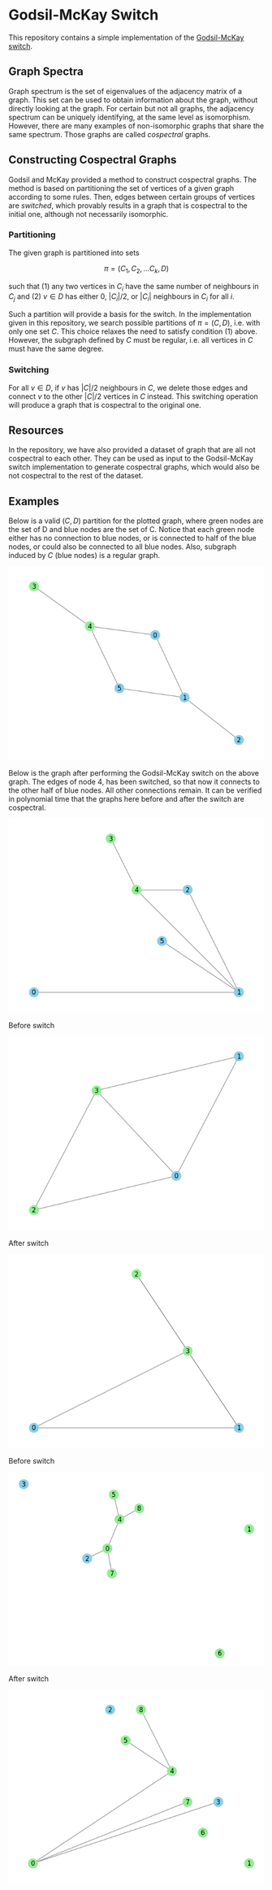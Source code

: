 # Godsil-McKay Switch

This repository contains a simple implementation of the [Godsil-McKay switch](https://link.springer.com/article/10.1007/BF02189621).

## Graph Spectra

Graph spectrum is the set of eigenvalues of the adjacency matrix of a graph. This set can be
used to obtain information about the graph, without directly looking at the graph. For certain
but not all graphs, the adjacency spectrum can be uniquely identifying, at the same level as
isomorphism. However, there are many examples of non-isomorphic graphs that share the same
spectrum. Those graphs are called *cospectral* graphs.

## Constructing Cospectral Graphs

Godsil and McKay provided a method to construct cospectral graphs. The method is based on
partitioning the set of vertices of a given graph according to some rules. Then, edges
between certain groups of vertices are *switched*, which provably results in a graph
that is cospectral to the initial one, although not necessarily isomorphic.

### Partitioning

The given graph is partitioned into sets 

$$π=(C_1, C_2, \ldots C_k, D)$$ 

such that (1) any two vertices in $C_i$ have the same number of neighbours in $C_j$ 
and (2) $v \in D$ has either 0, $|C_i|/2$, or $|C_i|$ neighbours in $C_i$ for all $i$.

Such a partition will provide a basis for the switch. In the implementation given in this
repository, we search possible partitions of $π=(C, D)$, i.e. with only one set $C$.
This choice relaxes the need to satisfy condition (1) above. However, the subgraph defined
by $C$ must be regular, i.e. all vertices in $C$ must have the same degree.

### Switching

For all $v \in D$, if $v$ has $|C|/2$ neighbours in $C$, we delete those edges and connect $v$
to the other $|C|/2$ vertices in $C$ instead. This switching operation will produce a graph
that is cospectral to the original one.

## Resources

In the repository, we have also provided a dataset of graph that are all not cospectral to each other.
They can be used as input to the Godsil-McKay switch implementation to generate cospectral graphs, which
would also be not cospectral to the rest of the dataset.

## Examples

Below is a valid $(C, D)$ partition for the plotted graph, where green nodes are the set of D
and blue nodes are the set of C. Notice that each green node either has no connection to blue nodes,
or is connected to half of the blue nodes, or could also be connected to all blue nodes. Also, subgraph
induced by $C$ (blue nodes) is a regular graph.

![partition1](images/partition1.png)

Below is the graph after performing the Godsil-McKay switch on the above graph. The edges of node 4,
has been switched, so that now it connects to the other half of blue nodes. All other connections remain.
It can be verified in polynomial time that the graphs here before and after the switch are cospectral.

![switch1](images/switch1.png)

Before switch

![partition2](images/partition2.png)

After switch

![switch2](images/switch2.png)

Before switch

![partition3](images/partition3.png)

After switch

![switch3](images/switch3.png)